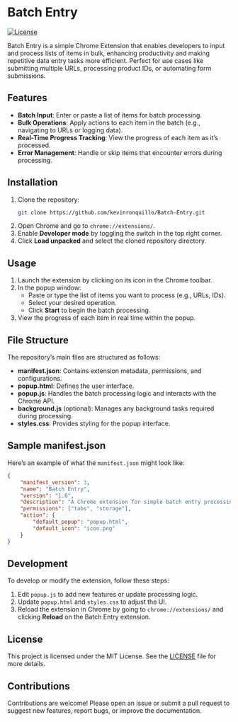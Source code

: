 # Batch Entry

[![License](https://img.shields.io/github/license/kevinronquillo/Batch-Entry)](LICENSE)

Batch Entry is a simple Chrome Extension that enables developers to input and process lists of items in bulk, enhancing productivity and making repetitive data entry tasks more efficient. Perfect for use cases like submitting multiple URLs, processing product IDs, or automating form submissions.

## Features

- **Batch Input**: Enter or paste a list of items for batch processing.
- **Bulk Operations**: Apply actions to each item in the batch (e.g., navigating to URLs or logging data).
- **Real-Time Progress Tracking**: View the progress of each item as it’s processed.
- **Error Management**: Handle or skip items that encounter errors during processing.

## Installation

1. Clone the repository:
   ```bash
   git clone https://github.com/kevinronquillo/Batch-Entry.git
   ```
2. Open Chrome and go to `chrome://extensions/`.
3. Enable **Developer mode** by toggling the switch in the top right corner.
4. Click **Load unpacked** and select the cloned repository directory.

## Usage

1. Launch the extension by clicking on its icon in the Chrome toolbar.
2. In the popup window:
   - Paste or type the list of items you want to process (e.g., URLs, IDs).
   - Select your desired operation.
   - Click **Start** to begin the batch processing.
3. View the progress of each item in real time within the popup.

## File Structure

The repository’s main files are structured as follows:

- **manifest.json**: Contains extension metadata, permissions, and configurations.
- **popup.html**: Defines the user interface.
- **popup.js**: Handles the batch processing logic and interacts with the Chrome API.
- **background.js** (optional): Manages any background tasks required during processing.
- **styles.css**: Provides styling for the popup interface.

## Sample manifest.json

Here’s an example of what the `manifest.json` might look like:

```json
{
	"manifest_version": 3,
	"name": "Batch Entry",
	"version": "1.0",
	"description": "A Chrome extension for simple batch entry processing.",
	"permissions": ["tabs", "storage"],
	"action": {
		"default_popup": "popup.html",
		"default_icon": "icon.png"
	}
}
```

## Development

To develop or modify the extension, follow these steps:

1. Edit `popup.js` to add new features or update processing logic.
2. Update `popup.html` and `styles.css` to adjust the UI.
3. Reload the extension in Chrome by going to `chrome://extensions/` and clicking **Reload** on the Batch Entry extension.

## License

This project is licensed under the MIT License. See the [LICENSE](LICENSE) file for more details.

## Contributions

Contributions are welcome! Please open an issue or submit a pull request to suggest new features, report bugs, or improve the documentation.
